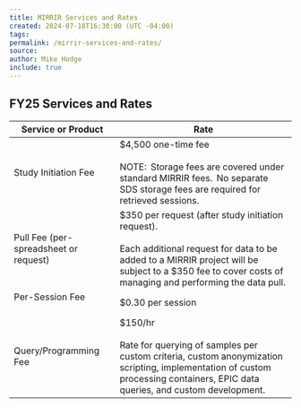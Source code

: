 ```yaml
---
title: MIRRIR Services and Rates
created: 2024-07-18T16:30:00 (UTC -04:00)
tags: 
permalink: /mirrir-services-and-rates/
source: 
author: Mike Hodge
include: true
---
```

## FY25 Services and Rates


| Service or Product                    | Rate                                                                                                                                                                                                              |
| ------------------------------------- | ----------------------------------------------------------------------------------------------------------------------------------------------------------------------------------------------------------------- |
| Study Initiation Fee                  | $4,500 one-time fee <br><br>NOTE:  Storage fees are covered under standard MIRRIR fees.  No separate SDS storage fees are required for retrieved sessions.                                                        |
| Pull Fee (per-spreadsheet or request) | $350 per request (after study initiation request).<br><br>Each additional request for data to be added to a MIRRIR project will be subject to a $350 fee to cover costs of managing and performing the data pull. |
| Per-Session Fee<br><br>               | $0.30 per session                                                                                                                                                                                                 |
| Query/Programming Fee                 | $150/hr<br><br>Rate for querying of samples per custom criteria, custom anonymization scripting, implementation of custom processing containers, EPIC data queries, and custom development.                       |


